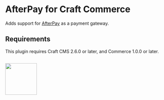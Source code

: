 # AfterPay for Craft Commerce

Adds support for [AfterPay](https://www.afterpay.com) as a payment gateway.

## Requirements

This plugin requires Craft CMS 2.6.0 or later, and Commerce 1.0.0 or later.

<h2></h2>

<a href="https://verbb.io" target="_blank">
  <img width="100" src="https://verbb.io/assets/img/verbb-pill.svg">
</a>

